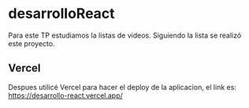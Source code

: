 # desarrolloReact

Para este TP estudiamos la listas de videos. Siguiendo la lista se realizó este proyecto.

## Vercel

Despues utilicé Vercel para hacer el deploy de la aplicacion, el link es: https://desarrollo-react.vercel.app/

